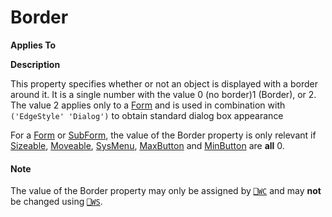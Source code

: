 




<h1 class="heading"><span class="name">Border</span></h1>

**Applies To**


**Description**


This property specifies whether or not an object is displayed with a border around it. It is a single number with the value 0 (no border)1 (Border), or 2. The value 2 applies only to a [Form](../a-z/form.md) and is used in combination with `('EdgeStyle' 'Dialog')` to obtain standard dialog box appearance


For a [Form](../a-z/form.md) or [SubForm](../a-z/subform.md), the value of the Border property is only relevant if [Sizeable](../a-z/sizeable.md), [Moveable](../a-z/moveable.md), [SysMenu](../a-z/sysmenu.md), [MaxButton](../a-z/maxbutton.md) and [MinButton](../a-z/minbutton.md) are **all** 0.

#### Note


The value of the Border property may only be assigned by [`⎕WC`](../../Language/System%20Functions/wc.htm) and may **not** be changed using [`⎕WS`](../../Language/System%20Functions/ws.htm).



